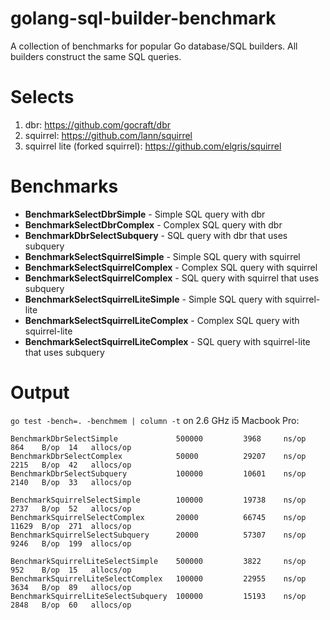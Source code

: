 golang-sql-builder-benchmark
====================

A collection of benchmarks for popular Go database/SQL builders. All builders construct the same SQL queries.

# Selects

1. dbr: https://github.com/gocraft/dbr
2. squirrel: https://github.com/lann/squirrel
3. squirrel lite (forked squirrel): https://github.com/elgris/squirrel

# Benchmarks

* **BenchmarkSelectDbrSimple** - Simple SQL query with dbr
* **BenchmarkSelectDbrComplex** - Complex SQL query with dbr
* **BenchmarkDbrSelectSubquery** - SQL query with dbr that uses subquery
* **BenchmarkSelectSquirrelSimple** - Simple SQL query with squirrel
* **BenchmarkSelectSquirrelComplex** - Complex SQL query with squirrel
* **BenchmarkSelectSquirrelComplex** - SQL query with squirrel that uses subquery
* **BenchmarkSelectSquirrelLiteSimple** - Simple SQL query with squirrel-lite
* **BenchmarkSelectSquirrelLiteComplex** - Complex SQL query with squirrel-lite
* **BenchmarkSelectSquirrelLiteComplex** - SQL query with squirrel-lite that uses subquery

# Output

`go test -bench=. -benchmem | column -t` on 2.6 GHz i5 Macbook Pro:

```
BenchmarkDbrSelectSimple             500000         3968     ns/op  864    B/op  14   allocs/op
BenchmarkDbrSelectComplex            50000          29207    ns/op  2215   B/op  42   allocs/op
BenchmarkDbrSelectSubquery           100000         10601    ns/op  2140   B/op  33   allocs/op

BenchmarkSquirrelSelectSimple        100000         19738    ns/op  2737   B/op  52   allocs/op
BenchmarkSquirrelSelectComplex       20000          66745    ns/op  11629  B/op  271  allocs/op
BenchmarkSquirrelSelectSubquery      20000          57307    ns/op  9246   B/op  199  allocs/op

BenchmarkSquirrelLiteSelectSimple    500000         3822     ns/op  952    B/op  15   allocs/op
BenchmarkSquirrelLiteSelectComplex   100000         22955    ns/op  3634   B/op  89   allocs/op
BenchmarkSquirrelLiteSelectSubquery  100000         15193    ns/op  2848   B/op  60   allocs/op
```
